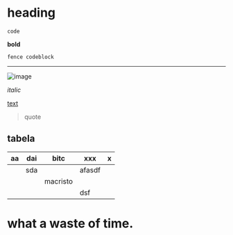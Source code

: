 # heading
`code`

**bold**
```
fence codeblock
```
----------
![image](https://link)

*italic*

[text](https://link)
> quote


## tabela
|aa | dai |  bitc     | xxx    | x |
|---|-----|-----------|--------|---|
|   | sda |           | afasdf |   |
|   |     |  macristo |        |   |
|   |     |           | dsf    |   |

# what a waste of time.